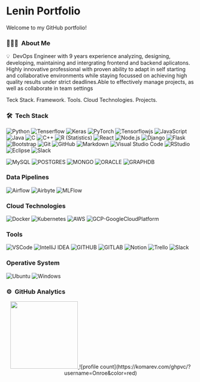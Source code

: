 
# Lenin Portfolio

Welcome to my GitHub portfolio! 

### 👨🏻‍💻 &nbsp;About Me

💡 &nbsp;DevOps Engineer with 9 years experience analyzing, designing, developing, maintaining and intergrating frontend and backend aplicatons. Highly innovative professional with proven ability to adapt in self starting
and collaborative environments while staying focussed on achieving high quality results under strict deadlines.Able to effectively 
manage projects, as well as collaborate in team settings

Teck Stack.
Framework.
Tools.
Cloud Technologies.
Projects.


### 🛠 &nbsp;Tech Stack

![Python](https://img.shields.io/badge/-Python-05122A?style=flat&logo=python)
![Tenserflow](https://img.shields.io/badge/-Tensorflow-05122A?style=flat&logo=tensorflow)
![Keras](https://img.shields.io/badge/-Keras-05122A?style=flat&logo=keras)
![PyTorch](https://img.shields.io/badge/-PyTorch-05122A?style=flat&logo=pytorch)
![Tensorflowjs](https://img.shields.io/badge/-Tensorflow.js-05122A?style=flat&logo=tensorflowjs)
![JavaScript](https://img.shields.io/badge/-JavaScript-05122A?style=flat&logo=javascript)
![Java](https://img.shields.io/badge/-Java-05122A?style=flat&logo=Java&logoColor=FFA518)
![C](https://img.shields.io/badge/-C-05122A?style=flat&logo=C&logoColor=A8B9CC)
![C++](https://img.shields.io/badge/-C++-05122A?style=flat&logo=C%2B%2B&logoColor=00599C)
![R (Statistics)](https://img.shields.io/badge/-R-05122A?style=flat&logo=R&logoColor=276DC3)
![React](https://img.shields.io/badge/-React-05122A?style=flat&logo=react)
![Node.js](https://img.shields.io/badge/-Node.js-05122A?style=flat&logo=node.js)
![Django](https://img.shields.io/badge/-Django-05122A?style=flat&logo=django&logoColor=092E20)
![Flask](https://img.shields.io/badge/-Flask-05122A?style=flat&logo=flask)
![Bootstrap](https://img.shields.io/badge/-Bootstrap-05122A?style=flat&logo=bootstrap&logoColor=563D7C)
![Git](https://img.shields.io/badge/-Git-05122A?style=flat&logo=git)
![GitHub](https://img.shields.io/badge/-GitHub-05122A?style=flat&logo=github)
![Markdown](https://img.shields.io/badge/-Markdown-05122A?style=flat&logo=markdown)
![Visual Studio Code](https://img.shields.io/badge/-Visual%20Studio%20Code-05122A?style=flat&logo=visual-studio-code&logoColor=007ACC)
![RStudio](https://img.shields.io/badge/-RStudio-05122A?style=flat&logo=rstudio)
![Eclipse](https://img.shields.io/badge/-Eclipse-05122A?style=flat&logo=eclipse-ide&logoColor=2C2255)
![Slack](https://img.shields.io/badge/Slack-4A154B?style=for-the-badge&logo=slack&logoColor=white)


![MySQL](https://img.shields.io/badge/MySQL-00000F?style=for-the-badge&logo=mysql&logoColor=white)
![POSTGRES](https://img.shields.io/badge/POSTGRES-00599C?style=for-the-badge&logo=postgres&logoColor=white)
![MONGO](https://img.shields.io/badge/Mongo-3776AB?style=for-the-badge&logo=mysql&logoColor=white)
![ORACLE](https://img.shields.io/badge/Oracle-F7DF1E?style=for-the-badge&logo=oracle&logoColor=white)
![GRAPHDB](https://img.shields.io/badge/graphdb-330F63?style=for-the-badge&logo=graphdb&logoColor=white)



### Data Pipelines

![Airflow](https://img.shields.io/badge/Airflow-43853D?style=for-the-badge&logo=airflow&logoColor=white)
![Airbyte](https://img.shields.io/badge/Airbyte-563D7C?style=for-the-badge&logo=airbyte&logoColor=white)
![MLFlow](https://img.shields.io/badge/Mlflow-563D7C?style=for-the-badge&logo=mlflow&logoColor=white)

### Cloud Technologies

![Docker](https://img.shields.io/badge/docker-%230db7ed.svg?style=for-the-badge&logo=docker&logoColor=white)
![Kubernetes](https://img.shields.io/badge/kubernetes-%230db7ed.svg?style=for-the-badge&logo=kibernetes&logoColor=white)
![AWS](https://img.shields.io/badge/aws-%230db7ed.svg?style=for-the-badge&logo=aws&logoColor=white)
![GCP-GoogleCloudPlatform](https://img.shields.io/badge/googlecloudplatfrom-%230db7ed.svg?style=for-the-badge&logo=googlcloudplatform&logoColor=white)

### Tools

![VSCode](https://img.shields.io/badge/Visual_Studio_Code-0078D4?style=for-the-badge&logo=visual%20studio%20code&logoColor=white)
![IntelliJ IDEA](https://img.shields.io/badge/IntelliJ_IDEA-000000.svg?style=for-the-badge&logo=intellij-idea&logoColor=white)
![GITHUB](https://img.shields.io/badge/GitHub-100000?style=for-the-badge&logo=github&logoColor=white)
![GITLAB](https://img.shields.io/badge/GitLab-330F63?style=for-the-badge&logo=gitlab&logoColor=white)
![Notion](https://img.shields.io/badge/Notion-000000?style=for-the-badge&logo=notion&logoColor=white)
![Trello](https://img.shields.io/badge/Trello-0052CC?style=for-the-badge&logo=trello&logoColor=white)
![Slack](https://img.shields.io/badge/Slack-4A154B?style=for-the-badge&logo=slack&logoColor=white)


### Operative System

![Ubuntu](https://img.shields.io/badge/Ubuntu-E95420?style=for-the-badge&logo=ubuntu&logoColor=white)
![Windows](https://img.shields.io/badge/Windows-0078D6?style=for-the-badge&logo=windows&logoColor=white)


### ⚙️ &nbsp;GitHub Analytics

<p align="center">
<a href="https://github.com/AVS1508">
  <img height="180em" src="https://github-readme-stats-eight-theta.vercel.app/api?username=Onroe&show_icons=true&theme=algolia&include_all_commits=true&count_private=true"/>
</a>
<a>
![profile count](https://komarev.com/ghpvc/?username=Onroe&color=red)
</a>
</p>